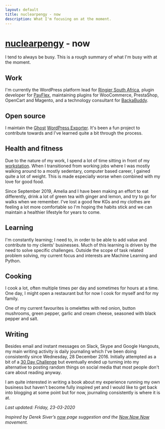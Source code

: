 ```yaml
---
layout: default
title: nuclearpengy - now
description: What I'm focusing on at the moment.
---
```


<h1><a href="{{site.url}}">nuclearpengy</a> - now</h1>

I tend to always be busy. This is a rough summary of what I'm busy with at the moment.

## Work
I'm currently the WordPress platform lead for [Ringier South Africa](https://www.ringier.co.za/), plugin developer for [PayFlex](https://www.payflex.co.za/), maintaining plugins for WooCommerce, PrestaShop, OpenCart and Magento, and a technology consultant for [BackaBuddy](https://www.backabuddy.co.za/).

## Open source
I maintain the [Ghost](https://ghost.org/) [WordPress Exporter](https://wordpress.org/plugins/ghost/). It's been a fun project to contribute towards and I've learned quite a bit through the process.

## Health and fitness
Due to the nature of my work, I spend a lot of time sitting in front of my <a href="{{site.baseurl}}/gear/#workstation">workstation</a>. When I transitioned from working jobs where I was mostly walking around to a mostly sedentary, computer based career, I gained quite a lot of weight. This is made especially worse when combined with my love for good food.

Since September 2019, Amelia and I have been making an effort to eat differently, drink a lot of green tea with ginger and lemon, and try to go for walks when we remember. I've lost a good few KGs and my clothes are feeling a lot more comfortable so I'm hoping the habits stick and we can maintain a healthier lifestyle for years to come.

## Learning
I'm constantly learning; I need to, in order to be able to add value and contribute to my clients' businesses. Much of this learning is driven by the need to solve specific challenges. Outside the scope of task related problem solving, my current focus and interests are Machine Learning and Python.

## Cooking
I cook a lot, often multiple times per day and sometimes for hours at a time. One day, I might open a restaurant but for now I cook for myself and for my family.

One of my current favourites is omelettes with red onion, button mushrooms, green pepper, garlic and cream cheese, seasoned with black pepper and salt.

## Writing
Besides email and instant messages on Slack, Skype and Google Hangouts, my main writing activity is daily journaling which I've been doing consistently since Wednesday, 28 December 2016. Initially attempted as a bit of a [30 Day Challenge](https://www.ted.com/talks/matt_cutts_try_something_new_for_30_days) but eventually ended up turning into my alternative to posting random things on social media that most people don't care about reading anyway.

I am quite interested in writing a book about my experience running my own business but haven't become fully inspired yet and I would like to get back into blogging at some point but for now, journaling consistently is where it is at.

_Last updated: Friday, 23-03-2020_

_Inspired by Derek Siver’s [now](https://sivers.org/now) page suggestion and the [Now Now Now](https://nownownow.com/) movement._
